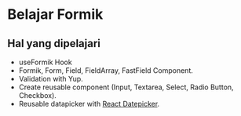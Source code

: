 # Belajar Formik

## Hal yang dipelajari
- useFormik Hook
- Formik, Form, Field, FieldArray, FastField Component.
- Validation with Yup.
- Create reusable component (Input, Textarea, Select, Radio Button, Checkbox).
- Reusable datapicker with <a href="https://reactdatepicker.com/">React Datepicker</a>.

